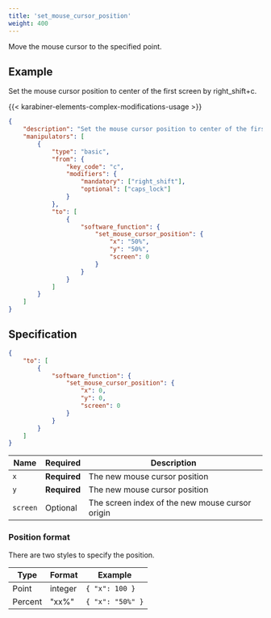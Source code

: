 ```yaml
---
title: 'set_mouse_cursor_position'
weight: 400
---
```


Move the mouse cursor to the specified point.

## Example

Set the mouse cursor position to center of the first screen by right_shift+c.

{{< karabiner-elements-complex-modifications-usage >}}

```json
{
    "description": "Set the mouse cursor position to center of the first screen by right_shift+c",
    "manipulators": [
        {
            "type": "basic",
            "from": {
                "key_code": "c",
                "modifiers": {
                    "mandatory": ["right_shift"],
                    "optional": ["caps_lock"]
                }
            },
            "to": [
                {
                    "software_function": {
                        "set_mouse_cursor_position": {
                            "x": "50%",
                            "y": "50%",
                            "screen": 0
                        }
                    }
                }
            ]
        }
    ]
}
```

## Specification

```json
{
    "to": [
        {
            "software_function": {
                "set_mouse_cursor_position": {
                    "x": 0,
                    "y": 0,
                    "screen": 0
                }
            }
        }
    ]
}
```

| Name     | Required     | Description                                     |
| -------- | ------------ | ----------------------------------------------- |
| `x`      | **Required** | The new mouse cursor position                   |
| `y`      | **Required** | The new mouse cursor position                   |
| `screen` | Optional     | The screen index of the new mouse cursor origin |

### Position format

There are two styles to specify the position.

| Type    | Format  | Example          |
| ------- | ------- | ---------------- |
| Point   | integer | `{ "x": 100 }`   |
| Percent | "xx%"   | `{ "x": "50%" }` |
